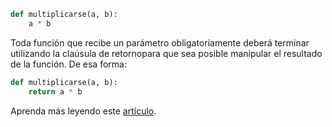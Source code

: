 ```python
def multiplicarse(a, b):
	a * b
```

Toda función que recibe un parámetro obligatoriamente deberá terminar utilizando la claúsula de retornopara que sea posible manipular el resultado de la función. De esa forma:

```python
def multiplicarse(a, b):
	return a * b
```

Aprenda más leyendo este [artículo](https://book.mql4.com/operators/function).